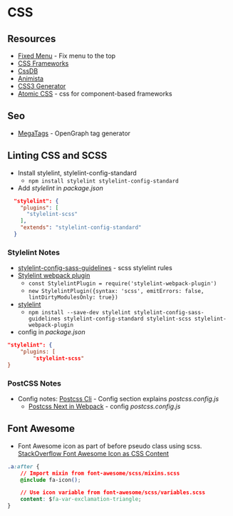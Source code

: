 # CSS 

## Resources
* [Fixed Menu](https://www.w3schools.com/howto/howto_css_fixed_menu.asp) - Fix menu to the top
* [CSS Frameworks](http://www.cssreflex.com/css-frameworks/)
* [CssDB](http://cssdb.co/)
* [Animista](http://animista.net/play)
* [CSS3 Generator](http://css3generator.com/)
* [Atomic CSS](https://acss.io/) - css for component-based frameworks

## Seo
* [MegaTags](https://megatags.co/) - OpenGraph tag generator

## Linting CSS and SCSS
* Install stylelint, stylelint-config-standard
    * `npm install stylelint stylelint-config-standard`
* Add *stylelint* in *package.json*
```json
  "stylelint": {
    "plugins": [
      "stylelint-scss"
    ],
    "extends": "stylelint-config-standard"
  }
```
### Stylelint Notes
* [stylelint-config-sass-guidelines](https://github.com/bjankord/stylelint-config-sass-guidelines) - scss stylelint rules
* [Stylelint webpack plugin](https://github.com/JaKXz/stylelint-webpack-plugin)
    * `const StylelintPlugin = require('stylelint-webpack-plugin')`
    * `new StylelintPlugin({syntax: 'scss', emitErrors: false, lintDirtyModulesOnly: true})`
* [stylelint](https://stylelint.io/)
    * `npm install --save-dev stylelint stylelint-config-sass-guidelines stylelint-config-standard stylelint-scss stylelint-webpack-plugin`
* config in *package.json*
```json
"stylelint": {
    "plugins: [
        "stylelint-scss"
}
```
### PostCSS Notes
* Config notes: [Postcss Cli](https://www.npmjs.com/package/postcss-cli) - Config section explains *postcss.config.js*
	* [Postcss Next in Webpack](https://blog.envylabs.com/webpack-2-postcss-cssnext-fdcd2fd7d0bd) - config *postcss.config.js*
## Font Awesome

* Font Awesome icon as part of before pseudo class using scss. [StackOverflow Font Awesome Icon as CSS Content](https://stackoverflow.com/questions/20782368/use-font-awesome-icon-as-css-content)
```css
.a:after {
    // Import mixin from font-awesome/scss/mixins.scss
    @include fa-icon();

    // Use icon variable from font-awesome/scss/variables.scss
    content: $fa-var-exclamation-triangle;
}
```
